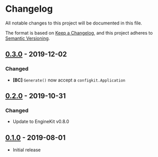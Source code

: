 # Changelog

All notable changes to this project will be documented in this file.

The format is based on [Keep a Changelog], and this project adheres to
[Semantic Versioning].

<!-- references -->
[Keep a Changelog]: https://keepachangelog.com/en/1.0.0/
[Semantic Versioning]: https://semver.org/spec/v2.0.0.html

## [0.3.0] - 2019-12-02

### Changed

- **[BC]** `Generate()` now accept a `configkit.Application`

## [0.2.0] - 2019-10-31

### Changed

- Update to EngineKit v0.8.0

## [0.1.0] - 2019-08-01

- Initial release

<!-- references -->
[Unreleased]: https://github.com/dogmatiq/graphkit
[0.1.0]: https://github.com/dogmatiq/graphkit/releases/tag/v0.1.0
[0.2.0]: https://github.com/dogmatiq/graphkit/releases/tag/v0.2.0
[0.3.0]: https://github.com/dogmatiq/graphkit/releases/tag/v0.3.0

<!-- version template
## [0.0.1] - YYYY-MM-DD

### Added
### Changed
### Deprecated
### Removed
### Fixed
### Security
-->
